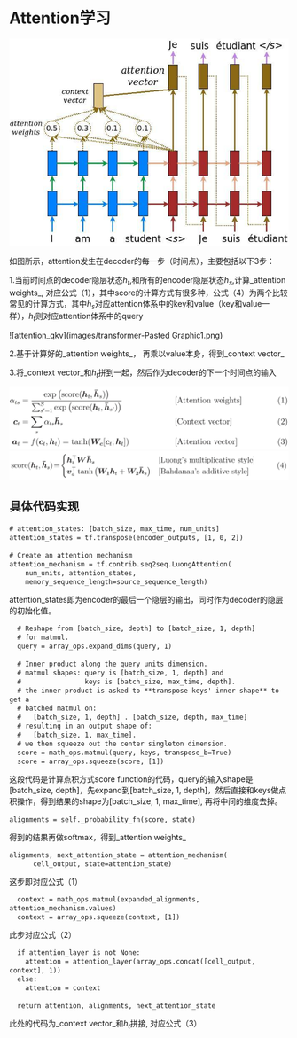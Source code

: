 # Attention学习
![attention](images/attention_mechanism.jpg "attention")

如图所示，attention发生在decoder的每一步（时间点），主要包括以下3步：

1.当前时间点的decoder隐层状态$h_{t}$,和所有的encoder隐层状态$h_{s}$,计算_attention weights_, 对应公式（1），其中score的计算方式有很多种，公式（4）为两个比较常见的计算方式，其中$h_{s}$对应attention体系中的key和value（key和value一样），$h_{t}$则对应attention体系中的query

![attention_qkv](images/transformer-Pasted Graphic1.png)

2.基于计算好的_attention weights_， 再乘以value本身，得到_context vector_

3.将_context vector_和$h_{t}$拼到一起，然后作为decoder的下一个时间点的输入

![attention2](images/attention_equation_0.jpg "attention公式")
![score_fuction](images/attention_equation_1.jpg "score functions")

## 具体代码实现
```
# attention_states: [batch_size, max_time, num_units]
attention_states = tf.transpose(encoder_outputs, [1, 0, 2])

# Create an attention mechanism
attention_mechanism = tf.contrib.seq2seq.LuongAttention(
    num_units, attention_states,
    memory_sequence_length=source_sequence_length)
```
attention_states即为encoder的最后一个隐层的输出，同时作为decoder的隐层的初始化值。

```
  # Reshape from [batch_size, depth] to [batch_size, 1, depth]
  # for matmul.
  query = array_ops.expand_dims(query, 1)

  # Inner product along the query units dimension.
  # matmul shapes: query is [batch_size, 1, depth] and
  #                keys is [batch_size, max_time, depth].
  # the inner product is asked to **transpose keys' inner shape** to get a
  # batched matmul on:
  #   [batch_size, 1, depth] . [batch_size, depth, max_time]
  # resulting in an output shape of:
  #   [batch_size, 1, max_time].
  # we then squeeze out the center singleton dimension.
  score = math_ops.matmul(query, keys, transpose_b=True)
  score = array_ops.squeeze(score, [1])
```
这段代码是计算点积方式score function的代码，query的输入shape是[batch_size, depth]，先expand到[batch_size, 1, depth]，然后直接和keys做点积操作，得到结果的shape为[batch_size, 1, max_time], 再将中间的维度去掉。

`alignments = self._probability_fn(score, state)`

得到的结果再做softmax，得到_attention weights_
```
alignments, next_attention_state = attention_mechanism(
      cell_output, state=attention_state)
```
这步即对应公式（1）
```
  context = math_ops.matmul(expanded_alignments, attention_mechanism.values)
  context = array_ops.squeeze(context, [1])
```
此步对应公式（2）
```
  if attention_layer is not None:
    attention = attention_layer(array_ops.concat([cell_output, context], 1))
  else:
    attention = context

  return attention, alignments, next_attention_state
```
此处的代码为_context vector_和$h_{t}$拼接, 对应公式（3）
